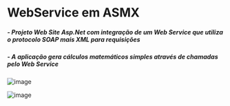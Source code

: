 <h1>WebService em ASMX</h1>

<h5>- Projeto Web Site Asp.Net com integração de um Web Service que utiliza o protocolo SOAP mais XML para requisições</h5>
<h5>- A aplicação gera cálculos matemáticos simples através de chamadas pelo Web Service</h5>

![image](https://github.com/danielsantosds7/webservice-asmx/assets/50743449/249eb147-bad1-4ae1-a0b0-a94f8a945cd2)

![image](https://github.com/danielsantosds7/webservice-asmx/assets/50743449/b5cdb0ea-9fe3-4024-99f7-e359c50d731f)

